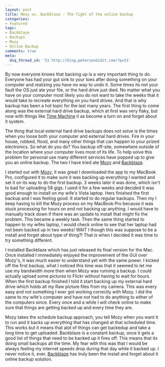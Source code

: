 ```yaml
---
layout: post
title: Mozy vs. Backblaze - The fight of the online backup
categories:
- Featured
tags:
- Backblaze
- Backups
- Mozy
- Online Backup
comments: true
meta:
  dsq_thread_id: '51 http://blog.petersendidit.com/?p=51'
---
```

By now everyone knows that backing up is a very important thing to do.  Everyone has had your gut sink to your toes after doing something on your computer  and realizing you have no way to undo it.  Some times its not your fault the OS just ate your file, or the hard drive just died.  No matter what you have on your computer most likely you do not want to take the weeks that it would take to recreate everything on you hard drives.  And that is why backup has been a hot topic for the last many years.  The first thing to come along was the external hard drive backup, which at first was very flaky, but now with things like [Time Machine](http://apple.com/macosx/features/timemachine.html) it as become a turn on and forget about it system.

The thing that local external hard drive backups does not solve is the times when you loose both your computer and external hard drives.  Fire in your house, robbed, flood, and many other things that can happen to your prized electronics.  So what do you do?  You backup off-site, somewhere outside of the location where your computer lives most of its life.  To help solve this problem for personal use many different services have popped up to give you an online backup.  The two I have tried ate [Mozy](https://mozy.com/) and [Backblaze](https://www.backblaze.com/).

I started out with [Mozy](https://mozy.com/), it was great I downloaded the app to my MacBook Pro, configured it to make sure it was backing up everything I wanted and set it on its way to do the first backup.  3 weeks later it was done, which isn't to bad for uploading 58 gigs.  I used it for a few weeks and decided it was good enough to install on my wife's Vista laptop. Hers finished the first backup and I was feeling good.  It started to do regular backups.  Then my I keep having to kill the Mozy process on my MacBook Pro because it was stuck processing for hours on end not backing up anything.  I would have to manually track down if there was an update to install that might fix the problem.  This became a weekly task.  Then the same thing started to happen to my wifes laptop, I would check online to see that her laptop had not been backed up in two weeks!  WAIT I though this was suppose to be a install and forget about type of thing?!  That is when I decided it was time to try something different.

I installed Backblaze which has just released its final version for the Mac.  Once installed I immediately enjoyed the improvement of the GUI over Mozy's, it was much easier to understand yet with the same power.  I kicked off the first backup, what I noticed this time was that it seemed to let me use my bandwidth more then when Mozy was running a backup.  I could actually upload some pictures to Flickr without having to wait for hours.  When the first backup finished I told it start backing up my external hard drive which holds all my Raw picture files from my camera.  This was every easy and not something I ever got working correctly with Mozy.  I did the same to my wife's computer and have not had to do anything to either of the computers since.  Every once and a while I will check online to make sure that things are getting backed up and every time they are.

Mozy takes the schedule backup approach, you tell Mozy when you want it to run and it backs up everything that has changed at that scheduled time.  This works but it means that alot of things can get backedup and take a long time to get uploaded.  Backblaze is a constant backup, once it gets a good list of things that need to be backed up it fires off.  This means that its doing small backups all the time. My fear with this was that I would be always feeling my internet speeds drop during that day while it backed up.  I never notice it, ever.  [Backblaze](https://www.backblaze.com/) has truly been the install and forget about it online backup solution.
